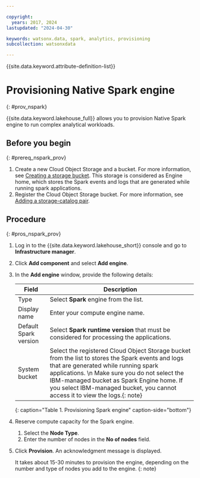 ```yaml
---

copyright:
  years: 2017, 2024
lastupdated: "2024-04-30"

keywords: watsonx.data, spark, analytics, provisioning
subcollection: watsonxdata

---
```


{{site.data.keyword.attribute-definition-list}}

# Provisioning Native Spark engine
{: #prov_nspark}

{{site.data.keyword.lakehouse_full}} allows you to provision Native Spark engine to run complex analytical workloads.

## Before you begin
{: #prereq_nspark_prov}


1. Create a new Cloud Object Storage and a bucket. For more information, see [Creating a storage bucket][def]. This storage is considered as Engine home, which stores the Spark events and logs that are generated while running spark applications.
1. Register the Cloud Object Storage bucket. For more information, see [Adding a storage-catalog pair](watsonxdata?topic=watsonxdata-reg_bucket).

## Procedure
{: #pros_nspark_prov}

1. Log in to the {{site.data.keyword.lakehouse_short}} console and go to **Infrastructure manager**.
1. Click **Add component** and select **Add engine**.
1. In the **Add engine** window, provide the following details:

   | Field | Description |
   | --- | --- |
   | Type | Select **Spark** engine from the list. |
   | Display name | Enter your compute engine name. |
   | Default Spark version | Select **Spark runtime version** that must be considered for processing the applications. |
   | System bucket | Select the registered Cloud Object Storage bucket from the list to stores the Spark events and logs that are generated while running spark applications. \n Make sure you do not select the IBM-managed bucket as Spark Engine home. If you select IBM-managed bucket, you cannot access it to view the logs.{: note} |
   {: caption="Table 1. Provisioning Spark engine" caption-side="bottom"}

1. Reserve compute capacity for the Spark engine.
   1. Select the **Node Type**.
   1. Enter the number of nodes in the **No of nodes** field.
1. Click **Provision**. An acknowledgment message is displayed.

   It takes about 15-30 minutes to provision the engine, depending on the number and type of nodes you add to the engine.
   {: note}


[def]: https://cloud.ibm.com/docs/cloud-object-storage?topic=cloud-object-storage-secure-content-store#create-cos-bucket

